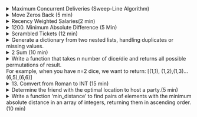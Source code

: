 <details>
<summary>Maximum Concurrent Deliveries (Sweep-Line Algorithm) </summary>

```python 
/* A courier can carry at most one active delivery at a time.
You are given a list of deliveries, each defined by a start timestamp (pickup) and an end timestamp (drop-off). Determine the maximum number of simultaneous active deliveries across all couriers.

Input(standard-in):

n # integer, 1 ≤ n ≤ 2*10^5
n lines follow: start_iso   end_iso

Example
5
2025-06-11T10:00:00 2025-06-11T10:25:00
2025-06-11T10:05:00 2025-06-11T10:30:00
2025-06-11T10:15:00 2025-06-11T10:45:00
2025-06-11T11:00:00 2025-06-11T11:20:00
2025-06-11T11:05:00 2025-06-11T11:15:00

Output (standard-out):
3
Explanation: Between 10:15 and 10:25 there are three overlapping deliveries.

Constraints & Tips
• ISO timestamps can be parsed with datetime.fromisoformat.
• O(n log n) expected; think sweep-line / line-sweep with event sorting (+1 at start, −1 at end).
*/



def sweep_line(n, arr_time):
    array_time = [(t.split()) for t in arr_time]
    array_time = [(datetime.fromisoformat(t[0])::time), datetime.fromisoformat(t[1])::time)) for t in array_time]
    array_time.sort()
    
    start_time = array_time[0][0]
    end_time = array_time[0][1]
    max_concurrent = 0
    count = 1
    for i in range(1, len(array_time)):
        new_start , new_end = array_time[i]
        if new_start <  end_time:
            count += 1
        else:
            start_time = new_start
            end_time = new_end
            if count > max_concurrent:
                max_concurrent = count 
                count = 1 
    if count > max_concurrent:
        max_concurrent = count 
     
    return max_concurrent
```
Why the Sweep Line Fits ?\
    For every moment, we need to know, how many intervals overlap that moment and keep track of the maximum. That is exactly the textbook use case for a sweep line.

    Why we attach “+1” to a start-time and “−1” to an end-time?
    
    Picture a cashier holding a simple click-counter:
    • Every time a delivery begins, she clicks “up” once ( +1 ).
    • Every time a delivery finishes, she clicks “down” once ( −1 ).

    At any clock-tick, the display shows `current_up_clicks − current_down_clicks` which is exactly “how many deliveries are out on the road right now”.
   
    Logic:
    1. Turn each interval ⟨start, end⟩ into two events: • (start, +1) ➜ “someone just walked in” (end, −1)  ➜ “someone just walked out”
    2. Sort the events by time, so we visit them in the order they actually happen.
    3. Walk through the timeline once, keeping a single integer active:
    active = 0
    max_active = 0
    for time, delta in events:   # delta is +1 or -1
        active += delta          # click up or down
        max_active = max(max_active, active)
    • When delta = +1, active goes up by one.
    • When delta = −1, active goes down by one. The highest value ever reached is the answer.

Correct Solution 
```python 
from datetime import datetime 

def calculate_max(deliveries):
    events = []
    for s, e in deliveries:
        start = datetime.fromisoformat(s)
        end   = datetime.fromisoformat(e)
        events.append((start,  1))
        events.append((end,   -1))
    
    # Rem : Sort by time; on ties process +1 before -1 
    # Assuming Closed start, Open end [) ; python sort by asc 
    # if Closed start, Closed end [] then no need; as we want to process end (-1 first)
    events.sort(key=lambda e: (e[0], -e[1]))
    
    active_deliveries = max_active_deliveries = 0
    for _, delta in events:
        active_deliveries += delta
        max_active_deliveries = max(max_active_deliveries, active_deliveries)

    return max_active_deliveries
```
</details>

<details>
<summary> Move Zeros Back (5 min) </summary>

```python 
def move_zeros_to_end(array):
    if not array:
        return array  # Handle empty array explicitly

    current = 0
    last_swap = len(array) - 1

    while current <= last_swap:
        if array[current] == 0:
            # Swap zero with element at last_swap
            array[current], array[last_swap] = array[last_swap], array[current]
            last_swap -= 1
            # Skip any zeros at last_swap to ensure we swap with a non-zero if possible
            while last_swap >= current and array[last_swap] == 0:
                last_swap -= 1
        else:
            current += 1

    return array

# Alternatively 
def move_zeros_back(array):
    """
    Moves all zeros to the end of the array while maintaining the order of non-zero elements (bringing them up)
    i is always moving but non_zero_position only moves if a non zero value is there
    """
    non_zero_pos = 0
    for i in range(len(array)):
        if array[i] != 0:
            array[non_zero_pos], array[i] = array[i], array[non_zero_pos]
            non_zero_pos += 1
    return array

```

</details>

<details>
<summary>Recency Weighted Salaries(2 min) </summary>

```python 
def recency_weighted_salaries(previous_salaries):
    if not previous_salaries:
        return 0.0  # Handle empty input by returning 0.0

    weighted_salaries = [(i + 1) * salary for i, salary in enumerate(previous_salaries)]
    
    # Sum of weights: 1 + 2 + ... + n = n*(n+1)/2
    n = len(previous_salaries)
    total_weights = (n * (n + 1)) // 2
    
    weighted_average = sum(weighted_salaries) / total_weights
    return round(weighted_average, 2)
```
</details>

<details>
<summary>1200. Minimum Absolute Difference (5 Min)</summary>

```python 
def min_distance(test_input):
    if len(test_input) < 2:
        return 0, []  # Handle edge case: less than 2 elements
    
    test_input.sort()  
    min_dist = float('inf')
    
    for i in range(len(test_input) - 1):
        current_dist = test_input[i + 1] - test_input[i]
        if current_dist < min_dist:
            min_dist = current_dist
  
    result = []
    for i in range(len(test_input) - 1):
        if test_input[i + 1] - test_input[i] == min_dist:
            result.append([test_input[i], test_input[i + 1]])
    
    return result
```
</details>

<details>
<summary> Scrambled Tickets (12 min)</summary>

```python 

# flights = [
#     ['Chennai', 'Bangalore'], 
#     ['Bombay', 'Delhi'], 
#     ['Goa', 'Chennai'], 
#     ['Delhi', 'Goa'], 
#     ['Bangalore', 'Beijing']
# ]

def plan_trip(flights):
    
    src_dest_map = {}
   
    # Count occurrences of each city (as source or destination)
    count_dict = {}
    for src, dest in flights: # directly unpack flights 
        src_dest_map[src] = dest
        count_dict[src] = count_dict.get(src, 0) + 1  #Please use .get() 
        count_dict[dest] = count_dict.get(dest, 0) + 1
    
    # Find the starting city: it should appear only once in count_dict
    # and must be a source (i.e., in src_dest_map)
    start_trip = None
    for city in count_dict:
        if count_dict[city] == 1 and city in src_dest_map:
            start_trip = city
            break
    
    #Remember to check this - If no start is found, return empty or handle error (for simplicity, assume valid input)
    if start_trip is None:
        return []

    # list.pop(ele) is wrong because pop() on a list expects an index, not a value. Use remove() or rethink the logic   
    
    # Build the result list by following the source-to-destination mapping
    result = []
    current = start_trip
    while current in src_dest_map:
        next_city = src_dest_map[current]
        result.append([current, next_city])
        current = next_city
    
    return result

```
</details>


<details>
<summary> Generate a dictionary from two nested lists, handling duplicates or missing values. </summary>

```python 
def create_dict_from_nested_lists(keys_list, values_list):
    result_dict = {}
    # Get the minimum length to avoid index out of range
    min_length = min(len(keys_list), len(values_list))
    
    for i in range(min_length):
        key = keys_list[i]
        value = values_list[i]
        # Handle nested structure by flattening if necessary
        if isinstance(key, list):   # REM
            key = tuple(key)  # # REM Convert nested list to tuple to make it hashable
        if isinstance(value, list):
            value = tuple(value)
        result_dict[key] = value
        
        #REM:
        # Result[key] = Result.get(key, []).append(value) is incorrect 
        # append() method modifies the list in place and returns None, so this line actually sets Result[key] to None
        
        #temp = Result.get(key, [])
        #temp.append(value) 
        #Result[key] = temp
    return result_dict
```
</details>

<details>
<summary> 2 Sum  (10 min)</summary>

- Missed reading question properly had to return indexes, was returning numbers 
- using abs for no reason it was not required 
- took too long :((\

```python 
    def twoSum(self, nums: List[int], target: int) -> List[int]:
        store = {}
        for i in range(len(nums)):
            if target - nums[i] in store:
                return [i, store[target - nums[i]]]
            else:
                store[nums[i]] = i
```

</details>
<details>
<summary> Write a function that takes n number of dice/die and returns all possible permutations of result.<br>
For example, when you have n=2 dice, we want to return: [(1,1), (1,2),(1,3)...(6,5),(6,6)] </summary>

https://leetcode.com/discuss/post/1515046/doordash-data-eng-tech-phone-screen-by-a-wgmq/

```python
#(i,) is a single-element tuple containing the value i
# The comma after i is important because it tells Python this is a tuple
# + operator, when used with tuples, concatenates them. 
# So if i=1 and perm=(2,), then (1,) + (2,) results in (1, 2).

def return_dice_permutation(n):
    if n <= 0:
        return []        # return empty list not 0 
    if n == 1:           # python is == 
        return [(i,) for i in range(1,7)]  

    prev_perm = return_dice_permutation(n - 1)
    result = []
    for i in range(1, 7):
        for perm in prev_perm:
            result.append((i,) + perm) 
```
</details>

<details>
<summary>13. Comvert from Roman to INT (15 min) </summary>

```python 
# REM to read question properly 
# it is very easy just REM you need to check if they are in order or not
'''
Each symbol adds its own value, except for when a smaller valued symbol is before a larger valued symbol.
In those cases, instead of adding both symbols to the total, we need to subtract the large from the small.
'''
def romanToInt(self, s):
        """
        :type s: str
        :rtype: int
        """
        values= {
        "I": 1,
        "V": 5,
        "X": 10,
        "L": 50,
        "C": 100,
        "D": 500,
        "M": 1000,
        }
        total = 0 
        i = 0 
        while i < len(s):
            if i+1 < len(s) and values[s[i+1]] > values[s[i]]:
                total += values[s[i+1]] - values[s[i]]
                i += 2
            else:
                total += values[s[i]]
                i += 1

        return total
```
</details>

<details>
<summary> Determine the friend with the optimal location to host a party.(5 min)</summary>

```python 
'''
Assuming friends is a dict of name and coordinates of friends 
'''
def pick_friends(friends):
    if len(friends) == 0:
        return None
    if len(friends) == 1:
        return list(friends.keys())[0]
    
    min_distance = float('inf')
    min_host = None
    for host in friends:
        total_distance = 0
        hx_dis, hy_dis, hz_dis = friends[host]
        for friend in friends:
            if friend != host: 
                x_dis, y_dis, z_dis = friends[friend]
                dist = (((hx_dis - x_dis) ** 2) + ((hy_dis - y_dis) ** 2) + ((hz_dis - z_dis) ** 2)) ** 0.5 ## POW function - euclidean distance 
                total_distance += dist

        if total_distance < min_distance:
            min_distance = total_distance
            min_host = host

    return min_host
```

```python 
def pick_host(friends):
    """
    The optimal host is the one whose location minimizes the total Euclidean distance
    for all friends to travel to the party.
    
    Args:
        friends (list): A list of dictionaries, each containing a friend's 'name' and
                        3D coordinates 'x', 'y', 'z'.
                        
    Returns:
        str: The name of the friend who should host the party.
    """
    if not friends:
        return None
    
    if len(friends) == 1:
        return friends[0]['name']
    
    min_total_distance = float('inf')
    optimal_host = None
    
    # Iterate through each friend as a potential host
    for host in friends:
        total_distance = 0
        host_x, host_y, host_z = host['x'], host['y'], host['z']
        
        # Calculate total distance from this host to all other friends
        for friend in friends:
            friend_x, friend_y, friend_z = friend['x'], friend['y'], friend['z']
            # Euclidean distance in 3D space
            distance = ((host_x - friend_x) ** 2 + 
                       (host_y - friend_y) ** 2 + 
                       (host_z - friend_z) ** 2) ** 0.5
            total_distance += distance
        
        # Update the optimal host if this total distance is smaller
        if total_distance < min_total_distance:
            min_total_distance = total_distance
            optimal_host = host['name']
    
    return optimal_host

# Example usage:
if __name__ == "__main__":
    friends_list = [
        {"name": "Alice", "x": 0, "y": 0, "z": 0},
        {"name": "Bob", "x": 1, "y": 1, "z": 1},
        {"name": "Charlie", "x": 2, "y": 2, "z": 2},
        {"name": "David", "x": 0, "y": 1, "z": 0}
    ]
    
    host = pick_host(friends_list)
    print(f"The optimal host is: {host}")
```
</details>

<details>
<summary> Write a function ‘min_distance’ to find pairs of elements with the minimum absolute distance in an array of integers, returning them in ascending order.(10 min) </summary> 

```python 
def min_distance(arr):
    if len(arr) < 2:
        return []
    if len(arr) == 2:
        return [(0, 1)]
    
    ind_arr = [(i, v) for i, v in enumerate(arr)]
    ind_arr.sort(key=lambda x: x[1])  # Sort by value, not index
    
    min_dist = float('inf')
    result = []
    for i in range(len(ind_arr) - 1):
        current_dist = ind_arr[i+1][1] - ind_arr[i][1]
        if current_dist < min_dist:
            min_dist = current_dist
            result = [(ind_arr[i][0], ind_arr[i+1][0])]
        elif current_dist == min_dist:
            result.append((ind_arr[i][0], ind_arr[i+1][0]))
    
    result.sort(key=lambda x: (x[0], x[1]))  # Sort by both indices
    return result
```
nlogn time 
</details>
